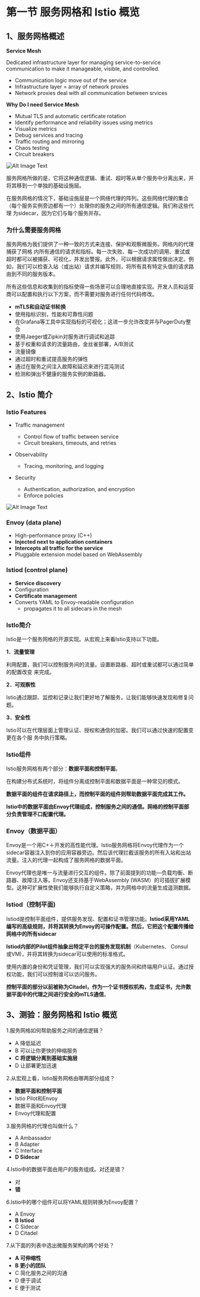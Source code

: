 # **第一节 服务网格和 Istio 概览**

## **1、服务网格概述**

**Service Mesh**

Dedicated infrastructure layer for managing service-to-service communication to make it manageable, visible, and controlled. 


* Communication logic move out of the service 
* Infrastructure layer = array of network proxies 
* Network proxies deal with all communication between srvices 

**Why Do I need Service Mesh**


* Mutual TLS and automatic certificate rotation 
* Identify performance and reliability issues using metrics 
* Visualize metrics
* Debug services and tracing 
* Traffic routing and mirroring 
* Chaos testing 
* Circuit breakers 

![Alt Image Text](../images/chap8_1_1.png "body image") 

服务网格所做的是，它将这种通信逻辑、重试、超时等从单个服务中分离出来，并将其移到一个单独的基础设施层。

在服务网格的情况下，基础设施层是一个网络代理的阵列。这些网络代理的集合（每个服务实例旁边都有一个）处理你的服务之间的所有通信逻辑。我们称这些代理 为sidecar，因为它们与每个服务并存。 

### **为什么需要服务网格**

服务网格为我们提供了一种一致的方式来连接、保护和观察微服务。网格内的代理捕获了网格 内所有通信的请求和指标。每一次失败、每一次成功的调用、重试或超时都可以被捕获、可视化，并发出警报。此外，可以根据请求属性做出决定。例如，我们可以检查入站（或出站）请求并编写规则，将所有具有特定头值的请求路由到不同的服务版本。
 
所有这些信息和收集到的指标使得一些场景可以合理地直接实现。开发人员和运营商可以配置和执行以下方案，而不需要对服务进行任何代码修改。 

* **mTLS和自动证书轮换** 
* 使用指标识别，性能和可靠性问题 
* 在Grafana等工具中实现指标的可视化；这进一步允许改变并与PagerDuty整合
* 使用Jaeger或Zipkin对服务进行调试和追踪 
* 基于权重和请求的流量路由，金丝雀部署，A/B测试 
* 流量镜像 
* 通过超时和重试提高服务的弹性 
* 通过在服务之间注入故障和延迟来进行混沌测试 
* 检测和弹出不健康的服务实例的断路器。 



## **2、Istio 简介**

### **Istio Features** 

* Traffic management 
	* Control flow of traffic between service 
	* Circuit breakers, timeouts, and retries 

	
* Observability 
	* Tracing, monitoring, and logging 

* Security 
	* Authentication, authorization, and encryption 
	* Enforce policies 


![Alt Image Text](../images/chap8_1_2.png "body image") 


### **Envoy (data plane)** 

* High-performance proxy (C++) 
* **Injected next to application containers** 
* **Intercepts all traffic for the service** 
* Pluggable extension model based on WebAssembly 


### **Istiod (control plane)** 

* **Service discovery** 
* Configuration 
* **Certificate management** 
* Converts YAML to Envoy-readable configuration 
	* propagates it to all sidecars in the mesh 


### **Istlo简介**

Istio是一个服务网格的开源实现。从宏观上来看Istio支持以下功能。 

**1．流量管理** 

利用配置，我们可以控制服务间的流量。设置断路器、超时或重试都可以通过简单的配置改变 来完成。 

**2．可观察性** 

Istio通过跟踪、监控和记录让我们更好地了解服务，让我们能够快速发现和修复问题。 

**3．安全性** 

Istio可以在代理层面上管理认证、授权和通信的加密。我们可以通过快速的配置变更在各个服 务中执行策略。 


### **Istio组件**

Istio服务网格有两个部分：**数据平面和控制平面**。 

在构建分布式系统时，将组件分离成控制平面和数据平面是一种常见的模式。

**数据平面的组件在请求路径上，而控制平面的组件则帮助数据平面完成其工作。** 

**Istio中的数据平面由Envoy代理组成，控制服务之间的通信。网格的控制平面部分负责管理不口配置代理。** 

### **Envoy（数据平面）** 

Envoy是一个用C+＋开发的高性能代理。Istio服务网格将Envoy代理作为一个 sidecar容器注入到你的应用容器旁边。然后该代理拦截该服务的所有入站和出站 流量。注入的代理一起构成了服务网格的数据平面。 

Envoy代理也是唯一与流量进行交互的组件。除了前面提到的功能―负载均衡、断路器、故障注入等。Envoy还支持基于WebAssembly (WASM）的可插拔扩展模型。这种可扩展性使我们能够执行自定义策略，并为网格中的流量生成遥测数据。 

### **Istiod（控制平面)** 

Istiod是控制平面组件，提供服务发现、配置和证书管理功能。**Istiod采用YAML编写的高级规则，并将其转换为Envoy的可操作配置。然后，它把这个配置传播给 网格中的所有sidecar**


**Istiod内部的Pilot组件抽象出特定平台的服务发现机制**（Kubernetes、 Consul 或VM)，并将其转换为sidecar可以使用的标准格式。


使用内置的身份和凭证管理，我们可以实现强大的服务间和终端用户认证。通过授 权功能，我们可以控制谁可以访问服务。 

**控制平面的部分以前被称为Citadel，作为一个证书授权机构，生成证书，允许数据平面中的代理之间进行安全的mTLS通信**。 



## **3、测验：服务网格和 Istio 概览**


1.服务网格如何帮助服务之间的通信逻辑？ 

* A 降低延迟 
* B 可以让你更快的伸缩服务 
* **C 将逻辑分离到基础实施层** 
* D 让部署更加迅速 



2.从宏观上看，Istio服务网格由哪两部分组成？ 

* **数据平面和控制平面** 
* Istio Pilot和Envoy 
* 数据平面和Envoy代理 
* Envoy代理和配置 


3.服务网格的代理也叫做什么？ 

* A Ambassador 
* B Adapter 
* C Interface 
* **D Sidecar** 



4.Istio中的数据平面由用户的服务组成。对还是错？ 

* 对
* **错**



6.Istio中的哪个组件可以将YAML规则转换为Envoy配置？ 

* A Envoy 
* **B Istiod** 
* C Sidecar 
* D Citadel 


7.从下面的列表中选出微服务架构的两个好处？ 

* **A 可伸缩性**
* **B 更小的团队** 
* C 简化服务之间的沟通 
* D 便于调试 
* E 便于测试 
